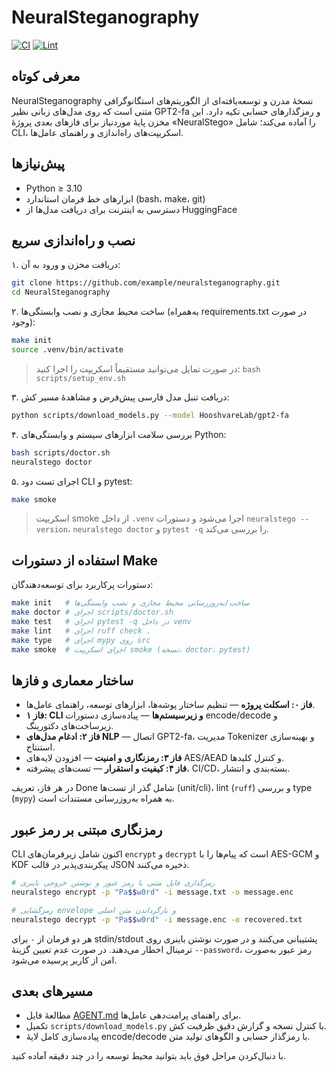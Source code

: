 # NeuralSteganography

[![CI](https://img.shields.io/badge/CI-pending-lightgrey)](https://github.com/example/neuralsteganography/actions)
[![Lint](https://img.shields.io/badge/Lint-ruff%20%26%20mypy-lightgrey)](https://github.com/example/neuralsteganography/actions)

## معرفی کوتاه
NeuralSteganography نسخهٔ مدرن و توسعه‌یافته‌ای از الگوریتم‌های استگانوگرافی متنی است که روی مدل‌های زبانی نظیر GPT2-fa و رمزگذارهای حسابی تکیه دارد. این مخزن پایهٔ موردنیاز برای فازهای بعدی پروژهٔ «NeuralStego» را آماده می‌کند؛ شامل CLI، اسکریپت‌های راه‌اندازی و راهنمای عامل‌ها.

## پیش‌نیازها
- Python ≥ 3.10
- ابزارهای خط فرمان استاندارد (bash، make، git)
- دسترسی به اینترنت برای دریافت مدل‌ها از HuggingFace

## نصب و راه‌اندازی سریع
۱. دریافت مخزن و ورود به آن:

```bash
git clone https://github.com/example/neuralsteganography.git
cd NeuralSteganography
```

۲. ساخت محیط مجازی و نصب وابستگی‌ها (به‌همراه requirements.txt در صورت وجود):

```bash
make init
source .venv/bin/activate
```

> در صورت تمایل می‌توانید مستقیماً اسکریپت را اجرا کنید: `bash scripts/setup_env.sh`

۳. دریافت تنبل مدل فارسی پیش‌فرض و مشاهدهٔ مسیر کش:

```bash
python scripts/download_models.py --model HooshvareLab/gpt2-fa
```

۴. بررسی سلامت ابزارهای سیستم و وابستگی‌های Python:

```bash
bash scripts/doctor.sh
neuralstego doctor
```

۵. اجرای تست دود CLI و pytest:

```bash
make smoke
```

> اسکریپت smoke از داخل `.venv` اجرا می‌شود و دستورات `neuralstego --version`، `neuralstego doctor` و `pytest -q` را بررسی می‌کند.

## استفاده از دستورات Make
دستورات پرکاربرد برای توسعه‌دهندگان:

```bash
make init   # ساخت/به‌روزرسانی محیط مجازی و نصب وابستگی‌ها
make doctor # اجرای scripts/doctor.sh
make test   # اجرای pytest -q در داخل venv
make lint   # اجرای ruff check .
make type   # اجرای mypy روی src
make smoke  # اجرای اسکریپت smoke (نسخه، doctor، pytest)
```

## ساختار معماری و فازها
- **فاز ۰: اسکلت پروژه** — تنظیم ساختار پوشه‌ها، ابزارهای توسعه، راهنمای عامل‌ها.
- **فاز ۱: CLI و زیرسیستم‌ها** — پیاده‌سازی دستورات encode/decode و زیرساخت‌های دکتورینگ.
- **فاز ۲: ادغام مدل‌های NLP** — اتصال GPT2-fa، مدیریت Tokenizer و بهینه‌سازی استنتاج.
- **فاز ۳: رمزنگاری و امنیت** — افزودن لایه‌های AES/AEAD و کنترل کلیدها.
- **فاز ۴: کیفیت و استقرار** — تست‌های پیشرفته، CI/CD، بسته‌بندی و انتشار.

در هر فاز، تعریف Done شامل گذر از تست‌ها (unit/cli)، lint (`ruff`) و بررسی type (`mypy`) به همراه به‌روزرسانی مستندات است.

## رمزنگاری مبتنی بر رمز عبور
CLI اکنون شامل زیر‌فرمان‌های `encrypt` و `decrypt` است که پیام‌ها را با AES-GCM و KDF پیکربندی‌پذیر در قالب JSON ذخیره می‌کنند.

```bash
# رمزگذاری فایل متنی با رمز عبور و نوشتن خروجی باینری
neuralstego encrypt -p "Pa$$w0rd" -i message.txt -o message.enc

# رمزگشایی envelope و بازگرداندن متن اصلی
neuralstego decrypt -p "Pa$$w0rd" -i message.enc -o recovered.txt
```

هر دو فرمان از `-` برای stdin/stdout پشتیبانی می‌کنند و در صورت نوشتن باینری روی ترمینال اخطار می‌دهند. در صورت عدم تعیین گزینهٔ `--password`، رمز عبور به‌صورت امن از کاربر پرسیده می‌شود.

## مسیرهای بعدی
- مطالعهٔ فایل [AGENT.md](AGENT.md) برای راهنمای پرامت‌دهی عامل‌ها.
- تکمیل `scripts/download_models.py` با کنترل نسخه و گزارش دقیق ظرفیت کش.
- پیاده‌سازی کامل لایهٔ encode/decode با رمزگذار حسابی و الگوهای تولید متن.

با دنبال‌کردن مراحل فوق باید بتوانید محیط توسعه را در چند دقیقه آماده کنید.

